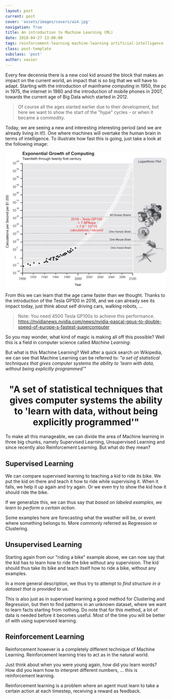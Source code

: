 ```yaml
---
layout: post
current: post
cover: 'assets/images/covers/ai4.jpg'
navigation: True
title: An introduction to Machine Learning (ML)
date: 2018-04-27 13:00:00
tags: reinforcement-learning machine-learning artificial-intelligence
class: post-template
subclass: 'post'
author: xavier
---
```


Every few decennia there is a new cool kid around the block that makes an impact on the current world, an impact that is so big that we will have to adapt. Starting with the introduction of mainframe computing in 1950, the pc in 1975, the internet in 1980 and the introduction of mobile phones in 2007, towards the current age of Big Data which started in 2012.

> Of course all the ages started earlier due to their development, but here we want to show the start of the "hype" cycles - or when it became a commodity.

Today, we are seeing a new and interesting interesting period (and we are already living in it!). One where machines will overtake the human brain in terms of intelligence. To illustrate how fast this is going, just take a look at the following image:

![assets/images/posts/exponential-growth-computing.jpg](assets/images/posts/exponential-growth-computing.jpg)

From this we can learn that the age came faster than we thought. Thanks to the introduction of the Tesla GP100 in 2016, and we can already see its impact today, just think about self driving cars, walking robots, ...

> Note: You need 4500 Tesla GP100s to achieve this performance. https://nvidianews.nvidia.com/news/nvidia-pascal-gpus-to-double-speed-of-europe-s-fastest-supercomputer

So you may wonder, what kind of magic is making all off this possible? Well this is a field in computer science called *Machine Learning*.

But what is this Machine Learning? Well after a quick search on Wikipedia, we can see that Machine Learning can be referred to: *"a set of statistical techniques that gives computer systems the ability to 'learn with data, without being explicitly programmed'"*

<center><h1>"A set of statistical techniques that gives computer systems the ability to 'learn with data, without being explicitly programmed'"</h1></center>

To make all this manageable, we can divide the area of Machine learning in three big chunks, namely Supervised Learning, Unsupervised Learning and since recently also Reinforcement Learning. But what do they mean?

## Supervised Learning

We can compare supervised learning to teaching a kid to ride its bike. We put the kid on there and teach it how to ride while supervising it. When it falls, we help it up again and try again. Or we even try to show the kid how it should ride the bike.

If we generalize this, we can thus say that *based on labeled examples, we learn to perform a certain action*.

Some examples here are forecasting what the weather will be, or event where something belongs to. More commonly referred as Regression or Clustering.

## Unsupervised Learning

Starting again from our "riding a bike" example above, we can now say that the kid has to learn how to ride the bike without any supervision. The kid should thus take its bike and teach itself how to ride a bike, without any examples.

In a more general description, we thus try to attempt to *find structure in a dataset that is provided to us*.

This is also just as in supervised learning a good method for Clustering and Regression, but then to find patterns in an unknown dataset, where we want to learn facts starting from nothing. Do note that for this method, a lot of data is needed before it becomes useful. Most of the time you will be better of with using supervised learning.

## Reinforcement Learning

Reinforcement however is a completely different technique of Machine Learning. Reinforcement learning tries to act as in the natural world.

Just think about when you were young again, how did you learn words? How did you learn how to interpret different numbers, ... this is reinforcement learning.

Reinforcement learning is a problem where an agent must learn to take a certain action at each timestep, receiving a reward as feedback.